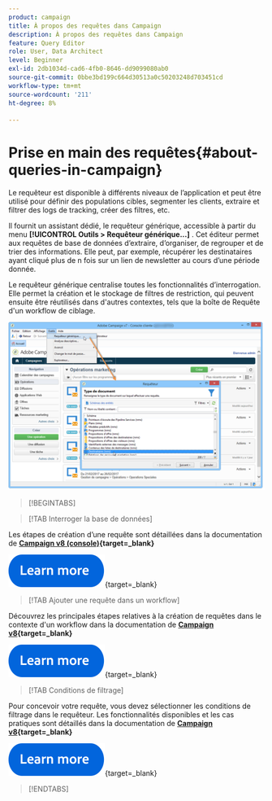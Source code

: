 ```yaml
---
product: campaign
title: À propos des requêtes dans Campaign
description: À propos des requêtes dans Campaign
feature: Query Editor
role: User, Data Architect
level: Beginner
exl-id: 2db1034d-cad6-4fb0-8646-dd9099080ab0
source-git-commit: 0bbe3bd199c664d30513a0c50203248d703451cd
workflow-type: tm+mt
source-wordcount: '211'
ht-degree: 8%

---
```


# Prise en main des requêtes{#about-queries-in-campaign}

Le requêteur est disponible à différents niveaux de l’application et peut être utilisé pour définir des populations cibles, segmenter les clients, extraire et filtrer des logs de tracking, créer des filtres, etc.

Il fournit un assistant dédié, le requêteur générique, accessible à partir du menu **[!UICONTROL Outils > Requêteur générique...]** . Cet éditeur permet aux requêtes de base de données d’extraire, d’organiser, de regrouper et de trier des informations. Elle peut, par exemple, récupérer les destinataires ayant cliqué plus de n fois sur un lien de newsletter au cours d’une période donnée.

Le requêteur générique centralise toutes les fonctionnalités d’interrogation. Elle permet la création et le stockage de filtres de restriction, qui peuvent ensuite être réutilisés dans d&#39;autres contextes, tels que la boîte de Requête d&#39;un workflow de ciblage.

![Accédez au requêteur et sélectionnez une table](assets/query_editor_nveau_21.png)


>[!BEGINTABS]

>[!TAB Interroger la base de données]

Les étapes de création d’une requête sont détaillées dans la documentation de **[Campaign v8 (console)](https://experienceleague.adobe.com/en/docs/campaign/campaign-v8/data/query/query-editor){target=_blank}**


[![Image](../../assets/do-not-localize/learn-more-button.svg)](https://experienceleague.adobe.com/en/docs/campaign/campaign-v8/data/query/query-editor){target=_blank}


>[!TAB Ajouter une requête dans un workflow]

Découvrez les principales étapes relatives à la création de requêtes dans le contexte d&#39;un workflow dans la documentation de **[Campaign v8](https://experienceleague.adobe.com/fr/docs/campaign/automation/workflows/wf-activities/targeting-activities/query){target=_blank}**

[![Image](../../assets/do-not-localize/learn-more-button.svg)](https://experienceleague.adobe.com/fr/docs/campaign/automation/workflows/wf-activities/targeting-activities/query){target=_blank}

>[!TAB Conditions de filtrage]

Pour concevoir votre requête, vous devez sélectionner les conditions de filtrage dans le requêteur. Les fonctionnalités disponibles et les cas pratiques sont détaillés dans la documentation de **[Campaign v8](https://experienceleague.adobe.com/en/docs/campaign/campaign-v8/data/query/filter-conditions){target=_blank}**

[![Image](../../assets/do-not-localize/learn-more-button.svg)](https://experienceleague.adobe.com/en/docs/campaign/campaign-v8/data/query/filter-conditions){target=_blank}

>[!ENDTABS]

